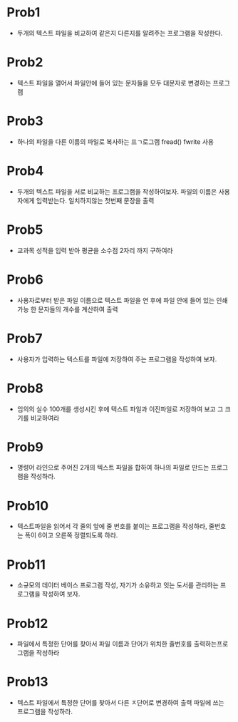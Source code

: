 # Prob1
- 두개의 텍스트 파일을 비교하여 같은지 다른지를 알려주는 프로그램을 작성한다.

# Prob2
- 텍스트 파일을 열어서 파일안에 들어 있는 문자들을 모두 대문자로 변경하는 프로그램

# Prob3
- 하나의 파일을 다른 이름의 파일로 복사하는 프ㄱ로그램 fread() fwrite 사용

# Prob4
- 두개의 텍스트 파일을 서로 비교하는 프로그램을 작성하여보자. 파일의 이름은 사용자에게 입력받는다. 일치하지않는 첫번째 문장을 출력

# Prob5
- 교과목 성적을 입력 받아 평균을 소수점 2자리 까지 구하여라

# Prob6
- 사용자로부터 받은 파일 이름으로 텍스트 파일을 연 후에 파일 안에 들어 있는 인쇄 가능 한 문자들의 개수를 계산하여 출력

# Prob7
- 사용자가 입력하는 텍스트를 파일에 저장하여 주는 프로그램을 작성하여 보자.

# Prob8
- 임의의 실수 100개를 생성시킨 후에 텍스트 파일과 이진파일로 저장하여 보고 그 크기를 비교하여라

# Prob9
- 명령어 라인으로 주어진 2개의 텍스트 파일을 합하여 하나의 파일로 만드는 프로그램을 작성하라.

# Prob10
- 텍스트파일을 읽어서 각 줄의 앞에 줄 번호를 붙이는 프로그램을 작성하라, 줄번호는 폭이 6이고 오른쪽 정렬되도록 하라.

# Prob11
- 소규모의 데이터 베이스 프로그램 작성, 자기가 소유하고 잇는 도서를 관리하는 프로그램을 작성하여 보자.

# Prob12
- 파일에서 특정한 단어를 찾아서 파일 이름과 단어가 위치한 줄번호를 출력하는프로그램을 작성하라

# Prob13
- 텍스트 파일에서 특정한 단어를 찾아서 다른 ㅈ단어로 변경하여 출력 파일에 쓰는 프로그램을 작성하라.

